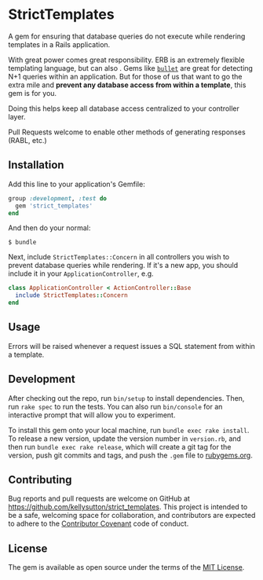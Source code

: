 # StrictTemplates

A gem for ensuring that database queries do not execute while rendering templates in a Rails application.

With great power comes great responsibility. ERB is an extremely flexible templating language, but can also . Gems like [`bullet`](https://github.com/flyerhzm/bullet) are great for detecting N+1 queries within an application. But for those of us that want to go the extra mile and **prevent any database access from within a template**, this gem is for you.

Doing this helps keep all database access centralized to your controller layer.

Pull Requests welcome to enable other methods of generating responses (RABL, etc.)

## Installation

Add this line to your application's Gemfile:

```ruby
group :development, :test do
  gem 'strict_templates'
end
```

And then do your normal:

    $ bundle
    
Next, include `StrictTemplates::Concern` in all controllers you wish to prevent database queries while rendering. If it's a new app, you should include it in your `ApplicationController`, e.g.

```ruby
class ApplicationController < ActionController::Base
  include StrictTemplates::Concern
end
```

## Usage

Errors will be raised whenever a request issues a SQL statement from within a template.

## Development

After checking out the repo, run `bin/setup` to install dependencies. Then, run `rake spec` to run the tests. You can also run `bin/console` for an interactive prompt that will allow you to experiment.

To install this gem onto your local machine, run `bundle exec rake install`. To release a new version, update the version number in `version.rb`, and then run `bundle exec rake release`, which will create a git tag for the version, push git commits and tags, and push the `.gem` file to [rubygems.org](https://rubygems.org).

## Contributing

Bug reports and pull requests are welcome on GitHub at https://github.com/kellysutton/strict_templates. This project is intended to be a safe, welcoming space for collaboration, and contributors are expected to adhere to the [Contributor Covenant](http://contributor-covenant.org) code of conduct.


## License

The gem is available as open source under the terms of the [MIT License](http://opensource.org/licenses/MIT).


